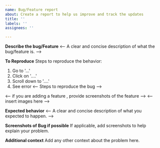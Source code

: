 ```yaml
---
name: Bug/Feature report
about: Create a report to help us improve and track the updates
title: ''
labels: ''
assignees: ''

---
```


**Describe the bug/Feature**
<-- A clear and concise description of what the bug/feature is. -->

**To Reproduce**
Steps to reproduce the behavior:
1. Go to '...'
2. Click on '....'
3. Scroll down to '....'
4. See error
<-- Steps to reproduce the bug -->


<-- if you are adding a feature , provide screenshots of the feature -->
<--  insert images here -->


**Expected behavior**
<-- A clear and concise description of what you expected to happen. -->


**Screenshots of Bug if possible**
If applicable, add screenshots to help explain your problem.


**Additional context**
Add any other context about the problem here.
